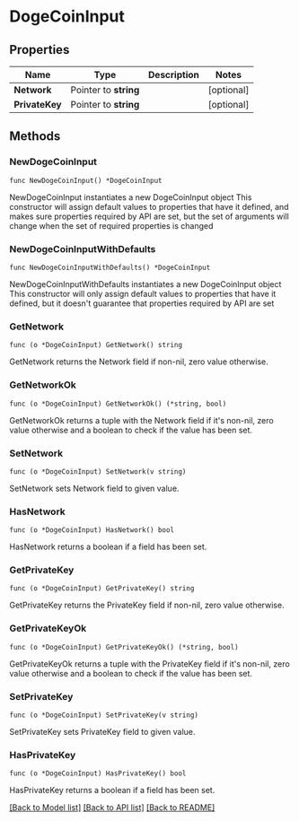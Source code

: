 # DogeCoinInput

## Properties

Name | Type | Description | Notes
------------ | ------------- | ------------- | -------------
**Network** | Pointer to **string** |  | [optional] 
**PrivateKey** | Pointer to **string** |  | [optional] 

## Methods

### NewDogeCoinInput

`func NewDogeCoinInput() *DogeCoinInput`

NewDogeCoinInput instantiates a new DogeCoinInput object
This constructor will assign default values to properties that have it defined,
and makes sure properties required by API are set, but the set of arguments
will change when the set of required properties is changed

### NewDogeCoinInputWithDefaults

`func NewDogeCoinInputWithDefaults() *DogeCoinInput`

NewDogeCoinInputWithDefaults instantiates a new DogeCoinInput object
This constructor will only assign default values to properties that have it defined,
but it doesn't guarantee that properties required by API are set

### GetNetwork

`func (o *DogeCoinInput) GetNetwork() string`

GetNetwork returns the Network field if non-nil, zero value otherwise.

### GetNetworkOk

`func (o *DogeCoinInput) GetNetworkOk() (*string, bool)`

GetNetworkOk returns a tuple with the Network field if it's non-nil, zero value otherwise
and a boolean to check if the value has been set.

### SetNetwork

`func (o *DogeCoinInput) SetNetwork(v string)`

SetNetwork sets Network field to given value.

### HasNetwork

`func (o *DogeCoinInput) HasNetwork() bool`

HasNetwork returns a boolean if a field has been set.

### GetPrivateKey

`func (o *DogeCoinInput) GetPrivateKey() string`

GetPrivateKey returns the PrivateKey field if non-nil, zero value otherwise.

### GetPrivateKeyOk

`func (o *DogeCoinInput) GetPrivateKeyOk() (*string, bool)`

GetPrivateKeyOk returns a tuple with the PrivateKey field if it's non-nil, zero value otherwise
and a boolean to check if the value has been set.

### SetPrivateKey

`func (o *DogeCoinInput) SetPrivateKey(v string)`

SetPrivateKey sets PrivateKey field to given value.

### HasPrivateKey

`func (o *DogeCoinInput) HasPrivateKey() bool`

HasPrivateKey returns a boolean if a field has been set.


[[Back to Model list]](../README.md#documentation-for-models) [[Back to API list]](../README.md#documentation-for-api-endpoints) [[Back to README]](../README.md)


